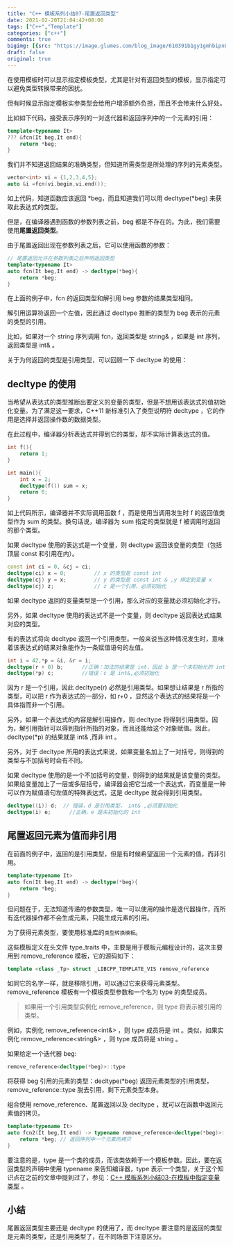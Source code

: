 ```yaml
---
title: "C++ 模板系列小结07-尾置返回类型"
date: 2021-02-20T21:04:42+08:00
tags: ["C++","Template"]
categories: ["c++"]
comments: true
bigimg: [{src: "https://image.glumes.com/blog_image/610391b1gy1gmhbipn8w5j208x0sgtk7.jpg", desc: ""}]
draft: false
original: true
---
```

在使用模板时可以显示指定模板类型，尤其是针对有返回类型的模板，显示指定可以避免类型转换带来的困扰。

但有时候显示指定模板实参类型会给用户增添额外负担，而且不会带来什么好处。

比如如下代码，接受表示序列的一对迭代器和返回序列中的一个元素的引用：

```cpp
template<typename It>
??? &fcn(It beg,It end){
    return *beg;
}
```

我们并不知道返回结果的准确类型，但知道所需类型是所处理的序列的元素类型。

```cpp
vector<int> vi = {1,2,3,4,5};
auto &i =fcn(vi.begin,vi.end());
```

如上代码，知道函数应该返回 *beg，而且知道我们可以用 decltype(*beg) 来获取此表达式的类型。

但是，在编译器遇到函数的参数列表之前，beg 都是不存在的。为此，我们需要使用**尾置返回类型**。

<!--more-->

由于尾置返回出现在参数列表之后，它可以使用函数的参数：

```cpp
// 尾置返回允许在参数列表之后声明返回类型
template<typename It>
auto fcn(It beg,It end) -> decltype(*beg){
    return *beg;
}
```

在上面的例子中，fcn 的返回类型和解引用 beg 参数的结果类型相同。

解引用运算符返回一个左值，因此通过 decltype 推断的类型为 beg 表示的元素的类型的引用。

比如，如果对一个 string 序列调用 fcn，返回类型是 string& ，如果是 int 序列，返回类型是 int& 。

关于为何返回的类型是引用类型，可以回顾一下 decltype 的使用：

## decltype 的使用

当希望从表达式的类型推断出要定义的变量的类型，但是不想用该表达式的值初始化变量。为了满足这一要求，C++11 新标准引入了类型说明符 decltype ，它的作用是选择并返回操作数的数据类型。

在此过程中，编译器分析表达式并得到它的类型，却不实际计算表达式的值。


```cpp
int f(){
    return 1;
}

int main(){
    int x = 2;
    decltype(f()) sum = x;
    return 0;
}
```

如上代码所示，编译器并不实际调用函数 f ，而是使用当调用发生时 f 的返回值类型作为 sum 的类型。换句话说，编译器为 sum 指定的类型就是 f 被调用时返回的那个类型。

如果 decltype 使用的表达式是一个变量，则 decltype 返回该变量的类型（包括顶层 const 和引用在内）。

```cpp
const int ci = 0, &cj = ci;
decltype(ci) x = 0;         // x 的类型是 const int
decltype(cj) y = x;         // y 的类型是 const int & ,y 绑定到变量 x
decltype(cj) z;             // z 是一个引用，必须初始化
```


如果 decltype 返回的变量类型是一个引用，那么对应的变量就必须初始化才行。

另外，如果 decltype 使用的表达式不是一个变量，则 decltype 返回表达式结果对应的类型。

有的表达式将向 decltype 返回一个引用类型。一般来说当这种情况发生时，意味着该表达式的结果对象能作为一条赋值语句的左值。

```cpp
int i = 42,*p = &i, &r = i;
decltype(r + 0) b;      //正确：加法的结果是 int，因此 b 是一个未初始化的 int
decltype(*p) c;         //错误：c 是 int&,必须初始化
```

因为 r 是一个引用，因此 decltype(r) 必然是引用类型。如果想让结果是 r 所指的类型，可以把 r 作为表达式的一部分，如 r+0 ，显然这个表达式的结果将是一个具体指而非一个引用。

另外，如果一个表达式的内容是解引用操作，则 decltype 将得到引用类型。因为，解引用指针可以得到指针所指的对象，而且还能给这个对象赋值。因此，decltype(*p) 的结果就是 int& ,而非 int 。


另外，对于 decltype 所用的表达式来说，如果变量名加上了一对括号，则得到的类型与不加括号时会有不同。

如果 decltype 使用的是一个不加括号的变量，则得到的结果就是该变量的类型。如果给变量加上了一层或多层括号，编译器会把它当成一个表达式，而变量是一种可以作为赋值语句左值的特殊表达式，这是 decltype 就会得到引用类型。

```cpp
decltype((i)) d;  // 错误，d 是引用类型， int& ,必须要初始化
decltype(i) e;      //正确，e 是未初始化的 int 
```


## 尾置返回元素为值而非引用

在前面的例子中，返回的是引用类型，但是有时候希望返回一个元素的值，而非引用。

```cpp
template<typename It>
auto fcn(It beg,It end) -> decltype(*beg){
    return *beg;
}
```

但问题在于，无法知道传递的参数类型，唯一可以使用的操作是迭代器操作，而所有迭代器操作都不会生成元素，只能生成元素的引用。

为了获得元素类型，要使用标准库的`类型转换模板`。

这些模板定义在头文件 type_traits 中，主要是用于模板元编程设计的，这次主要用到 remove_reference 模板，它的源码如下：

```cpp
template <class _Tp> struct _LIBCPP_TEMPLATE_VIS remove_reference        {typedef _LIBCPP_NODEBUG_TYPE _Tp type;};
```

如同它的名字一样，就是移除引用，可以通过它来获得元素类型。remove_reference 模板有一个模板类型参数和一个名为 type 的类型成员。

> 如果用一个引用类型实例化 remove_reference，则 type 将表示被引用的类型。

例如，实例化 remove_reference<int&> ，则 type 成员将是 int 。类似，如果实例化 remove_reference<string&> ，则 type 成员将是 string 。

如果给定一个迭代器 beg: 

```cpp
remove_reference<decltype(*beg)>::type
```

将获得 beg 引用的元素的类型：decltype(*beg) 返回元素类型的引用类型，remove_reference::type 脱去引用，剩下元素类型本身。

组合使用 remove_reference、尾置返回以及 decltype ，就可以在函数中返回元素值的拷贝。

```cpp
template<typename It>
auto fcn2(It beg,It end) -> typename remove_reference<decltype(*beg)>::type{
    return *beg; // 返回序列中一个元素的拷贝
}
```

要注意的是，type 是一个类的成员，而该类依赖于一个模板参数。因此，要在返回类型的声明中使用 typename 来告知编译器，type 表示一个类型，关于这个知识点在之前的文章中提到过了，参见：[C++ 模板系列小结03-在模板中指定变量类型](https://glumes.com/post/c++/c++-template-3/) 。

## 小结

尾置返回类型主要还是 decltype 的使用了，而 decltype 要注意的是返回的类型是元素的类型，还是引用类型了，在不同场景下注意区分。



